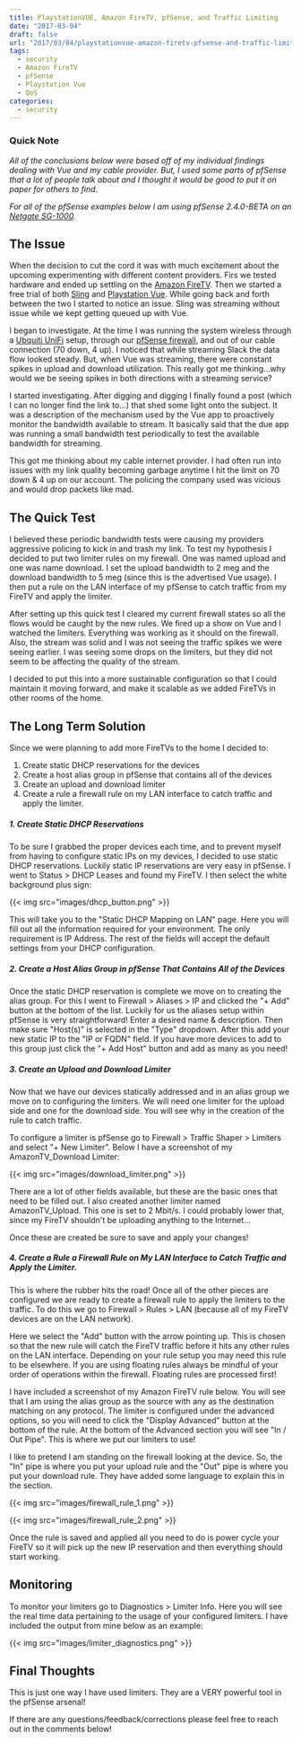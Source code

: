 ```yaml
---
title: PlaystationVUE, Amazon FireTV, pfSense, and Traffic Limiting
date: "2017-03-04"
draft: false
url: "2017/03/04/playstationvue-amazon-firetv-pfsense-and-traffic-limiting"
tags:
  - security
  - Amazon FireTV
  - pfSense
  - Playstation Vue
  - QoS
categories:
  - security
---
```


### Quick Note ###

*All of the conclusions below were based off of my individual findings dealing with Vue and my cable provider. But, I used some parts of pfSense that a lot of people talk about and I thought it would be good to put it on paper for others to find.*

<!--more-->

*For all of the pfSense examples below I am using pfSense 2.4.0-BETA on an [Netgate SG-1000](https://netgate.com/products/sg-1000.html).*

## The Issue ##

When the decision to cut the cord it was with much excitement about the upcoming experimenting with different content providers. Firs we tested hardware and ended up settling on the [Amazon FireTV](https://www.amazon.com/Amazon-Fire-TV-Streaming-Media-Player/dp/B00U3FPN4U). Then we started a free trial of both [Sling](https://www.sling.com/) and [Playstation Vue](https://www.playstation.com/en-us/network/vue/). While going back and forth between the two I started to notice an issue. Sling was streaming without issue while we kept getting queued up with Vue.

I began to investigate. At the time I was running the system wireless through a [Ubquiti UniFi](https://www.ubnt.com/unifi/unifi-ap/) setup, through our [pfSense firewall](https://pfsense.org/), and out of our cable connection (70 down, 4 up). I noticed that while streaming Slack the data flow looked steady. But, when Vue was streaming, there were constant spikes in upload and download utilization. This really got me thinking...why would we be seeing spikes in both directions with a streaming service?

I started investigating. After digging and digging I finally found a post (which I can no longer find the link to...) that shed some light onto the subject. It was a description of the mechanism used by the Vue app to proactively monitor the bandwidth available to stream. It basically said that the due app was running a small bandwidth test periodically to test the available bandwidth for streaming.

This got me thinking about my cable internet provider. I had often run into issues with my link quality becoming garbage anytime I hit the limit on 70 down &amp; 4 up on our account. The policing the company used was vicious and would drop packets like mad.

## The Quick Test ##

I believed these periodic bandwidth tests were causing my providers aggressive policing to kick in and trash my link. To test my hypothesis I decided to put two limiter rules on my firewall. One was named upload and one was name download. I set the upload bandwidth to 2 meg and the download bandwidth to 5 meg (since this is the advertised Vue usage). I then put a rule on the LAN interface of my pfSense to catch traffic from my FireTV and apply the limiter.

After setting up this quick test I cleared my current firewall states so all the flows would be caught by the new rules. We fired up a show on Vue and I watched the limiters. Everything was working as it should on the firewall. Also, the stream was solid and I was not seeing the traffic spikes we were seeing earlier. I was seeing some drops on the limiters, but they did not seem to be affecting the quality of the stream.

I decided to put this into a more sustainable configuration so that I could maintain it moving forward, and make it scalable as we added FireTVs in other rooms of the home.

## The Long Term Solution ##

Since we were planning to add more FireTVs to the home I decided to:

1. Create static DHCP reservations for the devices
2. Create a host alias group in pfSense that contains all of the devices
3. Create an upload and download limiter
4. Create a rule a firewall rule on my LAN interface to catch traffic and apply the limiter.

##### 1. Create Static DHCP Reservations #####

To be sure I grabbed the proper devices each time, and to prevent myself from having to configure static IPs on my devices, I decided to use static DHCP reservations. Luckily static IP reservations are very easy in pfSense. I went to Status &gt; DHCP Leases and found my FireTV. I then select the white background plus sign:

{{< img src="images/dhcp_button.png" >}}

This will take you to the "Static DHCP Mapping on LAN" page. Here you will fill out all the information required for your environment. The only requirement is IP Address. The rest of the fields will accept the default settings from your DHCP configuration.

##### 2. Create a Host Alias Group in pfSense That Contains All of the Devices #####

Once the static DHCP reservation is complete we move on to creating the alias group. For this I went to Firewall &gt; Aliases &gt; IP and clicked the "+ Add" button at the bottom of the list. Luckily for us the aliases setup within pfSense is very straightforward! Enter a desired name &amp; description. Then make sure "Host(s)" is selected in the "Type" dropdown. After this add your new static IP to the "IP or FQDN" field. If you have more devices to add to this group just click the "+ Add Host" button and add as many as you need!

##### 3. Create an Upload and Download Limiter #####

Now that we have our devices statically addressed and in an alias group we move on to configuring the limiters. We will need one limiter for the upload side and one for the download side. You will see why in the creation of the rule to catch traffic.

To configure a limiter is pfSense go to Firewall &gt; Traffic Shaper &gt; Limiters and select "+ New Limiter". Below I have a screenshot of my AmazonTV_Download Limiter:

{{< img src="images/download_limiter.png" >}}

There are a lot of other fields available, but these are the basic ones that need to be filled out. I also created another limiter named AmazonTV_Upload. This one is set to 2 Mbit/s. I could probably lower that, since my FireTV shouldn't be uploading anything to the Internet...

Once these are created be sure to save and apply your changes!

##### 4. Create a Rule a Firewall Rule on My LAN Interface to Catch Traffic and Apply the Limiter. #####

This is where the rubber hits the road! Once all of the other pieces are configured we are ready to create a firewall rule to apply the limiters to the traffic. To do this we go to Firewall &gt; Rules &gt; LAN (because all of my FireTV devices are on the LAN network).

Here we select the "Add" button with the arrow pointing up. This is chosen so that the new rule will catch the FireTV traffic before it hits any other rules on the LAN interface. Depending on your rule setup you may need this rule to be elsewhere. If you are using floating rules always be mindful of your order of operations within the firewall. Floating rules are processed first!

I have included a screenshot of my Amazon FireTV rule below. You will see that I am using the alias group as the source with any as the destination matching on any protocol. The limiter is configured under the advanced options, so you will need to click the "Display Advanced" button at the bottom of the rule. At the bottom of the Advanced section you will see "In / Out Pipe". This is where we put our limiters to use!

I like to pretend I am standing on the firewall looking at the device. So, the "In" pipe is where you put your upload rule and the "Out" pipe is where you put your download rule. They have added some language to explain this in the section.

{{< img src="images/firewall_rule_1.png" >}}

{{< img src="images/firewall_rule_2.png" >}}

Once the rule is saved and applied all you need to do is power cycle your FireTV so it will pick up the new IP reservation and then everything should start working.

## Monitoring ##

To monitor your limiters go to Diagnostics &gt; Limiter Info. Here you will see the real time data pertaining to the usage of your configured limiters. I have included the output from mine below as an example:

{{< img src="images/limiter_diagnostics.png" >}}

## Final Thoughts ##

This is just one way I have used limiters. They are a VERY powerful tool in the pfSense arsenal!

If there are any questions/feedback/corrections please feel free to reach out in the comments below!
